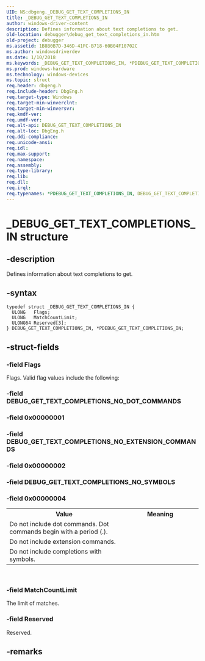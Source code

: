 ```yaml
---
UID: NS:dbgeng._DEBUG_GET_TEXT_COMPLETIONS_IN
title: _DEBUG_GET_TEXT_COMPLETIONS_IN
author: windows-driver-content
description: Defines information about text completions to get.
old-location: debugger\debug_get_text_completions_in.htm
old-project: debugger
ms.assetid: 1B8B0B7D-346D-41FC-B718-60B04F10702C
ms.author: windowsdriverdev
ms.date: 1/10/2018
ms.keywords: _DEBUG_GET_TEXT_COMPLETIONS_IN, *PDEBUG_GET_TEXT_COMPLETIONS_IN, DEBUG_GET_TEXT_COMPLETIONS_IN
ms.prod: windows-hardware
ms.technology: windows-devices
ms.topic: struct
req.header: dbgeng.h
req.include-header: DbgEng.h
req.target-type: Windows
req.target-min-winverclnt: 
req.target-min-winversvr: 
req.kmdf-ver: 
req.umdf-ver: 
req.alt-api: DEBUG_GET_TEXT_COMPLETIONS_IN
req.alt-loc: DbgEng.h
req.ddi-compliance: 
req.unicode-ansi: 
req.idl: 
req.max-support: 
req.namespace: 
req.assembly: 
req.type-library: 
req.lib: 
req.dll: 
req.irql: 
req.typenames: *PDEBUG_GET_TEXT_COMPLETIONS_IN, DEBUG_GET_TEXT_COMPLETIONS_IN
---
```


# _DEBUG_GET_TEXT_COMPLETIONS_IN structure



## -description
Defines information about text completions to get. 



## -syntax

````
typedef struct _DEBUG_GET_TEXT_COMPLETIONS_IN {
  ULONG   Flags;
  ULONG   MatchCountLimit;
  ULONG64 Reserved[3];
} DEBUG_GET_TEXT_COMPLETIONS_IN, *PDEBUG_GET_TEXT_COMPLETIONS_IN;
````


## -struct-fields

### -field Flags

Flags. Valid flag values include the following:

<table>
<tr>
<th>Value</th>
<th>Meaning</th>
</tr>
<tr>

### -field DEBUG_GET_TEXT_COMPLETIONS_NO_DOT_COMMANDS
### -field 0x00000001

</td>
<td width="60%">
Do not include dot commands. Dot commands begin with a period (.).

</td>
</tr>
<tr>

### -field DEBUG_GET_TEXT_COMPLETIONS_NO_EXTENSION_COMMANDS
### -field 0x00000002

</td>
<td width="60%">
Do not include extension commands. 

</td>
</tr>
<tr>

### -field DEBUG_GET_TEXT_COMPLETIONS_NO_SYMBOLS
### -field 0x00000004

</td>
<td width="60%">
Do not include completions with symbols.

</td>
</tr>
</table>
 


### -field MatchCountLimit

The limit of matches.


### -field Reserved

Reserved. 


## -remarks
